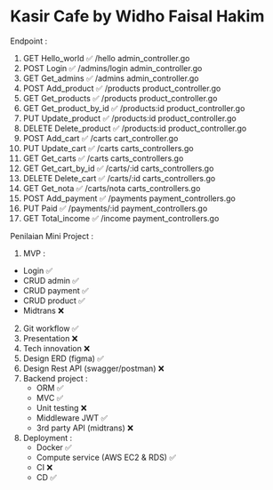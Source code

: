 # Kasir Cafe by Widho Faisal Hakim

Endpoint :
1. GET      Hello_world         ✅      /hello              admin_controller.go 
2. POST     Login               ✅      /admins/login       admin_controller.go 
3. GET      Get_admins          ✅      /admins             admin_controller.go 
4. POST     Add_product         ✅      /products           product_controller.go 
5. GET      Get_products        ✅      /products           product_controller.go 
6. GET      Get_product_by_id   ✅      /products:id        product_controller.go 
7. PUT      Update_product      ✅      /products:id        product_controller.go 
8. DELETE   Delete_product      ✅      /products:id        product_controller.go 
9. POST     Add_cart            ✅      /carts              cart_controller.go   
10. PUT     Update_cart         ✅      /carts              carts_controllers.go  
11. GET     Get_carts           ✅      /carts              carts_controllers.go  
12. GET     Get_cart_by_id      ✅      /carts/:id          carts_controllers.go  
13. DELETE  Delete_cart         ✅      /carts/:id          carts_controllers.go  
14. GET     Get_nota            ✅      /carts/nota         carts_controllers.go  
15. POST    Add_payment         ✅      /payments           payment_controllers.go  
16. PUT     Paid                ✅      /payments/:id       payment_controllers.go  
17. GET     Total_income        ✅      /income             payment_controllers.go  



Penilaian Mini Project :
1. MVP :
  - Login                               ✅
  - CRUD admin                          ✅
  - CRUD payment                        ✅ 
  - CRUD product                        ✅    
  - Midtrans                            ❌
2. Git workflow                         ✅ 
3. Presentation                         ❌
4. Tech innovation                      ❌
5. Design ERD (figma)                   ✅
6. Design Rest API (swagger/postman)    ❌
7. Backend project :
   - ORM                                ✅
   - MVC                                ✅
   - Unit testing                       ❌
   - Middleware JWT                     ✅
   - 3rd party API (midtrans)           ❌
8. Deployment :     
   - Docker                             ✅
   - Compute service (AWS EC2 & RDS)    ✅
   - CI                                 ❌
   - CD                                 ✅
